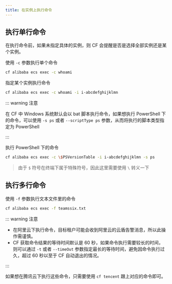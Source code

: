```yaml
---
title: 在实例上执行命令
---
```


## 执行单行命令

在执行命令前，如果未指定具体的实例，则 CF 会提醒是否是选择全部实例还是某个实例。

使用 `-c` 参数执行单个命令

```bash
cf alibaba ecs exec -c whoami
```

指定某个实例执行命令

```bash
cf alibaba ecs exec -c whoami -i i-abcdefghijklmn
```

::: warning 注意

在 CF 中 Windows 系统默认会以 bat 脚本执行命令，如果想执行 PowerShell 下的命令，可以使用 `-s ps` 或者 `--scriptType ps` 参数，从而将执行的脚本类型指定为 PowerShell

::: 

执行 PowerShell 下的命令

```bash
cf alibaba ecs exec -c \$PSVersionTable -i i-abcdefghijklmn -s ps
```

> 由于 `$` 符号在终端下属于特殊符号，因此这里需要使用 `\` 转义一下

## 执行多行命令

使用 `-f` 参数执行文本文件里的命令

```bash
cf alibaba ecs exec -f teamssix.txt
```

::: warning 注意


* 在阿里云下执行命令，目标租户可能会收到阿里云的云盾告警消息，所以此操作需谨慎。
* CF 获取命令结果的等待时间默认是 60 秒，如果命令执行需要较长的时间，则可以通过 `-t` 或者 `--timeOut` 参数指定最长的等待时间，避免因命令执行过久，超过 60 秒以至于 CF 自动退出的情况。

::: 

如果想在腾讯云下执行这些命令，只需要使用 `cf tencent` 跟上对应的命令即可。

<Vssue />

<script>
export default {
    mounted () {
      this.$page.lastUpdated = "2022年7月18日"
    }
  }
</script>